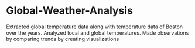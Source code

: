 # Global-Weather-Analysis
Extracted global temperature data along with temperature data of Boston over the years. Analyzed local and global temperatures. Made observations by comparing trends by creating visualizations 
